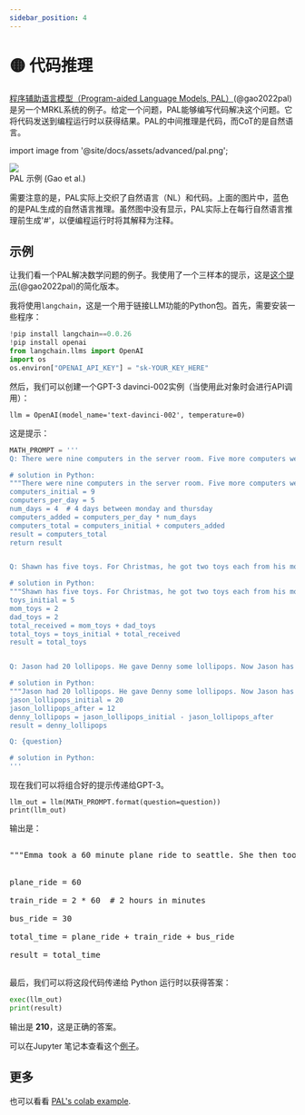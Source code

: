 ```yaml
---
sidebar_position: 4
---
```


# 🟡 代码推理

[程序辅助语言模型（Program-aided Language Models, PAL）](https://reasonwithpal.com)(@gao2022pal) 是另一个MRKL系统的例子。给定一个问题，PAL能够编写代码解决这个问题。它将代码发送到编程运行时以获得结果。PAL的中间推理是代码，而CoT的是自然语言。

import image from '@site/docs/assets/advanced/pal.png';

<div style={{textAlign: 'center'}}>
  <img src={image} style={{width: "500px"}} />
</div>

<div style={{textAlign: 'center'}}>
PAL 示例 (Gao et al.)
</div>

需要注意的是，PAL实际上交织了自然语言（NL）和代码。上面的图片中，蓝色的是PAL生成的自然语言推理。虽然图中没有显示，PAL实际上在每行自然语言推理前生成'\#'，以便编程运行时将其解释为注释。

## 示例

让我们看一个PAL解决数学问题的例子。我使用了一个三样本的提示，这是[这个提示](https://github.com/reasoning-machines/pal/blob/main/pal/prompt/math_prompts.py)(@gao2022pal)的简化版本。

我将使用`langchain`，这是一个用于链接LLM功能的Python包。首先，需要安装一些程序：

```python
!pip install langchain==0.0.26
!pip install openai
from langchain.llms import OpenAI
import os
os.environ["OPENAI_API_KEY"] = "sk-YOUR_KEY_HERE"
```

然后，我们可以创建一个GPT-3 davinci-002实例（当使用此对象时会进行API调用）：
```
llm = OpenAI(model_name='text-davinci-002', temperature=0)
```

这是提示：

```python
MATH_PROMPT = '''
Q: There were nine computers in the server room. Five more computers were installed each day, from monday to thursday. How many computers are now in the server room?

# solution in Python:
"""There were nine computers in the server room. Five more computers were installed each day, from monday to thursday. How many computers are now in the server room?"""
computers_initial = 9
computers_per_day = 5
num_days = 4  # 4 days between monday and thursday
computers_added = computers_per_day * num_days
computers_total = computers_initial + computers_added
result = computers_total
return result


Q: Shawn has five toys. For Christmas, he got two toys each from his mom and dad. How many toys does he have now?

# solution in Python:
"""Shawn has five toys. For Christmas, he got two toys each from his mom and dad. How many toys does he have now?"""
toys_initial = 5
mom_toys = 2
dad_toys = 2
total_received = mom_toys + dad_toys
total_toys = toys_initial + total_received
result = total_toys


Q: Jason had 20 lollipops. He gave Denny some lollipops. Now Jason has 12 lollipops. How many lollipops did Jason give to Denny?

# solution in Python:
"""Jason had 20 lollipops. He gave Denny some lollipops. Now Jason has 12 lollipops. How many lollipops did Jason give to Denny?"""
jason_lollipops_initial = 20
jason_lollipops_after = 12
denny_lollipops = jason_lollipops_initial - jason_lollipops_after
result = denny_lollipops

Q: {question}

# solution in Python:
'''
```

现在我们可以将组合好的提示传递给GPT-3。

```
llm_out = llm(MATH_PROMPT.format(question=question))
print(llm_out)
```

输出是：

<pre>
<span className="bluegreen-highlight">
"""Emma took a 60 minute plane ride to seattle. She then took a 2 hour train ride to portland, and then a 30 minute bus ride to vancouver. How long did it take her to get to vancouver?"""<br/>

plane_ride = 60<br/>
train_ride = 2 * 60  # 2 hours in minutes<br/>
bus_ride = 30<br/>
total_time = plane_ride + train_ride + bus_ride<br/>
result = total_time
</span>
</pre>

最后，我们可以将这段代码传递给 Python 运行时以获得答案：

```python
exec(llm_out)
print(result)
```

输出是 **210**，这是正确的答案。

可以在Jupyter 笔记本查看这个[例子](https://github.com/trigaten/Learn_Prompting/tree/main/docs/code_examples/PAL.ipynb)。
## 更多

也可以看看 [PAL's colab example](https://colab.research.google.com/drive/1u4_RsdI0E79PCMDdcPiJUzYhdnjoXeXc?usp=sharing#scrollTo=Ba0ycacK4i1V).